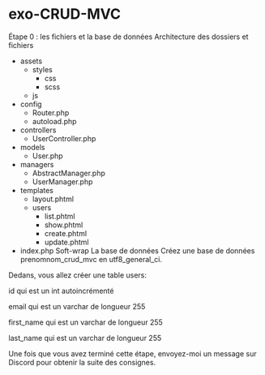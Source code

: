 # exo-CRUD-MVC

Étape 0 : les fichiers et la base de données﻿
Architecture des dossiers et fichiers﻿
- assets
    - styles
        - css
        - scss
    - js
- config
    - Router.php
    - autoload.php
- controllers
  - UserController.php
- models
  - User.php
- managers
  - AbstractManager.php
  - UserManager.php
- templates
    - layout.phtml
    - users
      - list.phtml
      - show.phtml
      - create.phtml
      - update.phtml
- index.php
Soft-wrap
La base de données﻿
Créez une base de données prenomnom_crud_mvc en utf8_general_ci.

Dedans, vous allez créer une table users:

id qui est un int autoincrémenté

email qui est un varchar de longueur 255

first_name qui est un varchar de longueur 255

last_name qui est un varchar de longueur 255

Une fois que vous avez terminé cette étape, envoyez-moi un message sur Discord pour obtenir la suite des consignes.